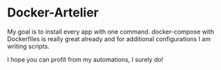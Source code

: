 # Docker-Artelier

My goal is to install every app with one command.
docker-compose with Dockerfiles is really great already and for additional configurations I am writing scripts.

I hope you can profit from my automations, I surely do!
